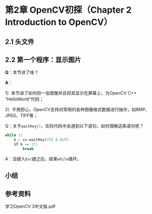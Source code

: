 # 第2章 OpenCV初探（Chapter 2 Introduction to OpenCV）

## 2.1 头文件

## 2.2 第一个程序：显示图片

**Q**：本节讲了啥？

**A**：

1）本节讲了如何将一张图像并且将其显示在屏幕上，为OpenCV C++ “HelloWorld”代码；

2）不用担心，OpenCV支持对常用的各种图像格式数据进行操作，如BMP、JPEG、TIFF等；

Q：关于`waitKey()`，实际代码中会遇到以下语句，如何理解这条语句呢？

```python
while 1:
	k = cv.waitKey(25) & 0xFF
	if k == 27:
		break
```

A：当键入`Esc`键之后，结束`while`循环。

## 小结

## 参考资料

学习OpenCV 3中文版.pdf

